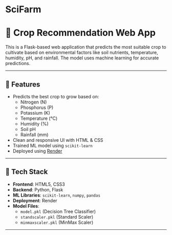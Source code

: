 # SciFarm
# 🌱 Crop Recommendation Web App

This is a Flask-based web application that predicts the most suitable crop to cultivate based on environmental factors like soil nutrients, temperature, humidity, pH, and rainfall. The model uses machine learning for accurate predictions.

---

## 🚀 Features

- Predicts the best crop to grow based on:
  - Nitrogen (N)
  - Phosphorus (P)
  - Potassium (K)
  - Temperature (°C)
  - Humidity (%)
  - Soil pH
  - Rainfall (mm)
- Clean and responsive UI with HTML & CSS
- Trained ML model using `scikit-learn`
- Deployed using [Render](https://render.com)

---

## 🧠 Tech Stack

- **Frontend**: HTML5, CSS3
- **Backend**: Python, Flask
- **ML Libraries**: `scikit-learn`, `numpy`, `pandas`
- **Deployment**: Render
- **Model Files**:
  - `model.pkl` (Decision Tree Classifier)
  - `standscaler.pkl` (Standard Scaler)
  - `minmaxscaler.pkl` (MinMax Scaler)

---
